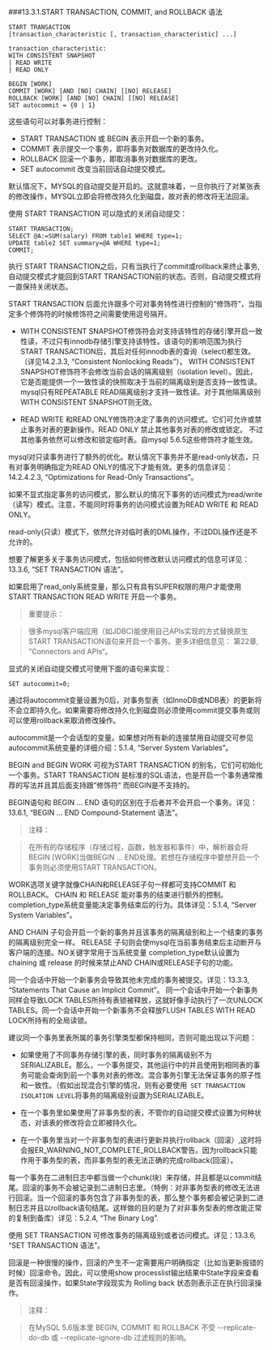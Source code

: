 ###13.3.1.START TRANSACTION, COMMIT, and ROLLBACK 语法

	START TRANSACTION
    [transaction_characteristic [, transaction_characteristic] ...]

	transaction_characteristic:
    WITH CONSISTENT SNAPSHOT
  	| READ WRITE
  	| READ ONLY

	BEGIN [WORK]
	COMMIT [WORK] [AND [NO] CHAIN] [[NO] RELEASE]
	ROLLBACK [WORK] [AND [NO] CHAIN] [[NO] RELEASE]
	SET autocommit = {0 | 1}

这些语句可以对事务进行控制：

* START TRANSACTION 或 BEGIN 表示开启一个新的事务。
* COMMIT 表示提交一个事务，即将事务对数据库的更改持久化。
* ROLLBACK 回滚一个事务，即取消事务对数据库的更改。
* SET autocommit 改变当前回话自动提交模式。

默认情况下，MYSQL的自动提交是开启的。这就意味着，一旦你执行了对某张表的修改操作，MYSQL立即会将修改持久化到磁盘，故对表的修改将无法回滚。

使用 START TRANSACTION 可以隐式的关闭自动提交：
	
	START TRANSACTION;
	SELECT @A:=SUM(salary) FROM table1 WHERE type=1;
	UPDATE table2 SET summary=@A WHERE type=1;
	COMMIT;

执行 START TRANSACTION之后，只有当执行了commit或rollback来终止事务,自动提交模式才能回到START TRANSACTION前的状态。否则，自动提交模式将一直保持关闭状态。

START TRANSACTION 后面允许跟多个可对事务特性进行控制的“修饰符”，当指定多个修饰符的时候修饰符之间需要使用逗号隔开。

*   WITH CONSISTENT SNAPSHOT修饰符会对支持该特性的存储引擎开启一致性读，不过只有innodb存储引擎支持该特性。该语句的影响范围为执行START TRANSACTION后，其后对任何innodb表的查询（select)都生效。（详见14.2.3.3, “Consistent Nonlocking Reads”）。 WITH CONSISTENT SNAPSHOT修饰符不会修改当前会话的隔离级别（isolation level）。因此，它是否能提供一个一致性读的快照取决于当前的隔离级别是否支持一致性读。mysql只有REPEATABLE READ隔离级别才支持一致性读。对于其他隔离级别WITH CONSISTENT SNAPSHOT则无效。

*  READ WRITE 和READ ONLY修饰符决定了事务的访问模式。它们可允许或禁止事务对表的更新操作。READ ONLY 禁止其他事务对表的修改或锁定。 不过其他事务依然可以修改和锁定临时表。自mysql 5.6.5这些修饰符才能生效。

mysql对只读事务进行了额外的优化。默认情况下事务并不是read-only状态，只有对事务明确指定为READ ONLY的情况下才能有效。更多的信息详见： 14.2.4.2.3, “Optimizations for Read-Only Transactions”。

如果不显式指定事务的访问模式，那么默认的情况下事务的访问模式为read/write（读写）模式。注意，不能同时将事务的访问模式设置为READ WRITE 和 READ ONLY。

read-only(只读）模式下，依然允许对临时表的DML操作，不过DDL操作还是不允许的。

想要了解更多关于事务访问模式，包括如何修改默认访问模式的信息可详见：13.3.6, “SET TRANSACTION 语法”。

如果启用了read_only系统变量，那么只有具有SUPER权限的用户才能使用 START TRANSACTION READ WRITE 开启一个事务。

>  重要提示： 

>  很多mysql客户端应用（如JDBC)能使用自己APIs实现的方式替换原生START TRANSACTION语句来开启一个事务。更多详细信息见： 第22章, ”Connectors and APIs“。

显式的关闭自动提交模式可使用下面的语句来实现：

	SET autocommit=0;

通过将autocommit变量设置为0后，对事务型表（如InnoDB或NDB表）的更新将不会立即持久化。如果需要将修改持久化到磁盘则必须使用commit提交事务或则可以使用rollback来取消修改操作。

autocommit是一个会话型的变量。如果想对所有新的连接禁用自动提交可参见autocommit系统变量的详细介绍：5.1.4, “Server System Variables”。


BEGIN and BEGIN WORK 可视为START TRANSACTION 的别名，它们可初始化一个事务。START TRANSACTION 是标准的SQL语法，也是开启一个事务通常推荐的写法并且其后面支持跟”修饰符“ 而BEGIN是不支持的。

BEGIN语句和 BEGIN ... END 语句的区别在于后者并不会开启一个事务。详见：13.6.1, “BEGIN ... END Compound-Statement 语法”。

>注释：

>在所有的存储程序（存储过程，函数，触发器和事件）中，解析器会将BEGIN [WORK]当做BEGIN ... END处理。若想在存储程序中要想开启一个事务则必须使用START TRANSACTION。

WORK选项关键字就像CHAIN和RELEASE子句一样都可支持COMMIT 和 ROLLBACK。
CHAIN 和 RELEASE 能对事务的结束进行额外的控制。completion_type系统变量能决定事务结束后的行为。具体详见：5.1.4, “Server System Variables”。

 AND CHAIN 子句会开启一个新的事务并且该事务的隔离级别和上一个结束的事务的隔离级别完全一样。 RELEASE 子句则会使mysql在当前事务结束后主动断开与客户端的连接。NO关键字常用于当系统变量 completion_type默认设置为 chaining 或 release 的时候来禁止AND CHAIN或RELEASE子句的功能。

同一个会话中开始一个新事务会导致其他未完成的事务被提交。详见：13.3.3, “Statements That Cause an Implicit Commit”。
同一个会话中开始一个新事务同样会导致LOCK TABLES所持有表锁被释放，这就好像手动执行了一次UNLOCK TABLES。同一个会话中开始一个新事务不会释放FLUSH TABLES WITH READ LOCK所持有的全局读锁。

建议同一个事务里表所属的事务引擎类型都保持相同，否则可能出现以下问题：

* 如果使用了不同事务存储引擎的表，同时事务的隔离级别不为 SERIALIZABLE。那么，一个事务提交，其他运行中的并且使用到相同表的事务可能会查询到前一个事务对表的修改。混合事务引擎无法保证事务的原子性和一致性。（假如出现混合引擎的情况，则有必要使用` SET TRANSACTION ISOLATION LEVEL`将事务的隔离级别设置为SERIALIZABLE。

* 在一个事务里如果使用了非事务型的表，不管你的自动提交模式设置为何种状态，对该表的修改将会立即被持久化。

* 在一个事务里当对一个非事务型的表进行更新并执行rollback（回滚）,这时将会报ER_WARNING_NOT_COMPLETE_ROLLBACK警告。因为rollback只能作用于事务型的表，而非事务型的表无法正确的完成rollback(回滚）。

每一个事务在二进制日志中都当做一个chunk(块）来存储，并且都是以commit结尾。回滚的事务不会被记录到二进制日志里。（特例：对非事务型表的修改无法进行回滚。当一个回滚的事务包含了非事务型的表，那么整个事务都会被记录到二进制日志并且以rollback语句结尾。这样做的目的是为了对非事务型表的修改能正常的复制到备库）详见：5.2.4, “The Binary Log”.

使用 SET TRANSACTION 可修改事务的隔离级别或者访问模式。详见：13.3.6, “SET TRANSACTION 语法”。

回滚是一种很慢的操作，回滚的产生不一定需要用户明确指定（比如当更新报错的时候）回滚命令。因此，可以使用show processlist输出结果中State字段来查看是否有回滚操作，如果State字段现实为 Rolling back 状态则表示正在执行回滚操作。

>注释：

>在MySQL 5.6版本里 BEGIN, COMMIT 和 ROLLBACK 不受 --replicate-do-db 或 --replicate-ignore-db 过滤规则的影响。
